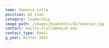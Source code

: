 ```yaml
---
name: Vanessa Lulla
position: AI Lead
category: leadership
image_path: /images/headshots/AI/Vanessa.jpg
contact: mailto:vlulla@umich.edu
contact_type: Email
g_year: Winter 2025
---
```

